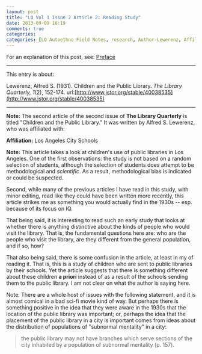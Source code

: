 ```yaml
---
layout: post
title: "LQ Vol 1 Issue 2 Article 2: Reading Study"
date: 2013-09-09 16:19
comments: true
categories: 
categories: [LQ Autoethno Field Notes, research, Author-Lewerenz, Affil-Los Angeles City Schools]
---
```


For an explanation of this post, see:
[Preface](/blog/2013/08/14/lq-autoethnography-research-journal-preface/)

---

This entry is about:

Lewerenz, Alfred S. (1931). Children and the Public Library. *The
Library Quarterly, 1*(2), 152-174.
url:[http://www.jstor.org/stable/40038535](http://www.jstor.org/stable/40038535)

---

**Note:** The second article of the second issue of **The Library
Quarterly** is titled "Children and the Public Library." It was
written by Alfred S. Lewerenz, who was affiliated with:

**Affiliation:** Los Angeles City Schools

**Note:** This article takes a look at children's use of public
libraries in Los Angeles. One of the first observations: the study
is not based on a random selection of students, although the
selection of students does attempt to be methodological and
*scientific*. As a result, methodological bias is indicated or
could be suspected.

Second, while many of the previous articles I have read in this
study, with minor editing, read like they could have been written
more recently, this article strikes me as something you would
actually find in the 1930s -- esp. because of its focus on IQ.

That being said, it is interesting to read such an early study
that looks at whether there is anything distinctive about the
kinds of people who would visit the library. That is, the
fundamental questions here are: who are the people who visit the
library, are they different from the general population, and if
so, how?

That also being said, there is some confusion in the article, at
least in my of reading it. That is, this is a study of children
who are sent to public libraries by their schools. Yet the article
suggests that there is something different about these children
**a priori** instead of as a result of the schools sending
them to the public library. I am not clear on what the author is
saying here.

Note: There are a whole host of issues with the following
statement, and it is almost comical in a bad sci-fi movie kind of
way. But perhaps there is something positive in the idea that they
were aware in the 1930s that the location of the public library
was important; or, perhaps the idea that the placement of the
public library in a city is important comes from ideas about the
distribution of populations of "subnormal mentality" in a city:

> the public library may not have branches which serve sections of
> the city inhabited by a population of subnormal mentality (p.
> 157).
